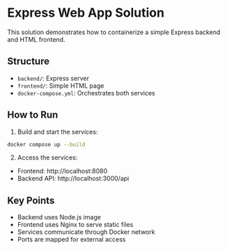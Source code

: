 # Express Web App Solution

This solution demonstrates how to containerize a simple Express backend and HTML frontend.

## Structure
- `backend/`: Express server
- `frontend/`: Simple HTML page
- `docker-compose.yml`: Orchestrates both services

## How to Run
1. Build and start the services:
```bash
docker compose up --build
```

2. Access the services:
- Frontend: http://localhost:8080
- Backend API: http://localhost:3000/api

## Key Points
- Backend uses Node.js image
- Frontend uses Nginx to serve static files
- Services communicate through Docker network
- Ports are mapped for external access 